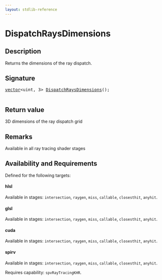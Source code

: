 ```yaml
---
layout: stdlib-reference
---
```


# DispatchRaysDimensions

## Description

Returns the dimensions of the ray dispatch.



## Signature 

<pre>
<a href="../types/vector/index" class="code_type">vector</a>&lt;<span class="code_keyword">uint</span>, 3&gt; <a href="dispatchraysdimensions-08c">DispatchRaysDimensions</a>();

</pre>

## Return value
3D dimensions of the ray dispatch grid

## Remarks
Available in all ray tracing shader stages


## Availability and Requirements

Defined for the following targets:

#### hlsl
Available in stages: `intersection`, `raygen`, `miss`, `callable`, `closesthit`, `anyhit`.

#### glsl
Available in stages: `intersection`, `raygen`, `miss`, `callable`, `closesthit`, `anyhit`.

#### cuda
Available in stages: `intersection`, `raygen`, `miss`, `callable`, `closesthit`, `anyhit`.

#### spirv
Available in stages: `intersection`, `raygen`, `miss`, `callable`, `closesthit`, `anyhit`.

Requires capability: `spvRayTracingKHR`.


